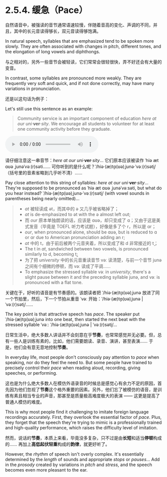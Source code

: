 # 2.5.4. 缓急（Pace）

自然语音中，被强读的音节通常语速较慢，伴随着音高的变化、声调的不同，并且，其中的长元音读得够长，双元音读得够饱满。

In natural speech, syllables that are emphasized tend to be spoken more slowly. They are often associated with changes in pitch, different tones, and the elongation of long vowels and diphthongs.

与之相对的，另外一些音节会被轻读，它们常常会很轻很快，弄不好还会有大量的变音。

In contrast, some syllables are pronounced more weakly. They are frequently very soft and quick, and if not done correctly, may have many variations in pronunciation.

还是以这句话为例子：

Let's still use this sentence as an example:

> Community service is an important component of education *here at our uni*·**ver**·*sity*. We encourage all students to volunteer for at least one community activity before they graduate.

<audio controls><source src="/audios/toefl-sampe-01.mp3" type="audio/mpeg">Your browser does not support the audio element.</source></audio>

请仔细注意这一串音节：*here at our uni*·**ver**·*sity*... 它们原本应该被读作  <span class="pho alt">ˈhiə æt ɑʊə ˌjunəˈvəː(r)səti</span>…… 可你听到的是什么呢？<span class="pho">ˈ/hiə·(æ)t̬ɑ(ʊə)ˌjunə·ˈvəː(r)sət̬i/</span>（括号里的音素省略到几乎听不清）……

Pay close attention to this string of syllables: *here at our uni*·**ver**·*sity*... They're supposed to be pronounced as <span class="pho alt">ˈhiə æt ɑʊə ˌjunəˈvəːsəti</span>, but what do you hear instead? <span class="pho">ˈ/hiə·(æ)t̬ɑ(ʊə)ˌjunə·ˈvəː(r)sət̬i/</span> (with vowel sounds in parentheses being nearly omitted)...

> * *at* 被轻读成 <span class="pho alt">ət</span>，而其中的 <span class="pho">ə</span> 又几乎被省略掉了；
> * *at* is de-emphasized to <span class="pho alt">ət</span> with the <span class="pho">ə</span> almost left out;
> * 而 *our* 原本单独朗读的话，应该是 <span class="pho alt">ɑʊə</span>，却只变成了 <span class="pho alt">ɑ</span>；又由于这是美式发音（毕竟是 TOEFL 听力考试题），好像是多了个 <span class="pho">r</span>，所以是 <span class="pho alt">ɑr</span>；
> * *our*, when pronounced alone, should be <span class="pho alt">ɑʊə</span>, but is reduced to <span class="pho alt">ɑ</span> or <span class="pho alt">ɑr</span> due to American pronunciation adding an <span class="pho">r</span>;
> * *at* 中的 <span class="pho">t</span>，由于前后被两个元音夹着，所以变成了和 <span class="pho">d</span> 非常接近的 <span class="pho">t̬</span>；
> * The <span class="pho">t</span> in *at*, sandwiched between two vowels, is pronounced similarly to <span class="pho">d</span>, becoming <span class="pho">t̬</span>;
> * 为了把 *university* 中的长元音重读音节 <span class="pho alt">vəː</span> 读清楚，与前一个音节 <span class="pho alt">junə</span> 之间有个细微的停顿，而  <span class="pho alt">vəː</span>  读成了平调……
> * To emphasize the stressed syllable <span class="pho alt">vəː</span> in *university*, there's a slight pause between it and the preceding syllable <span class="pho alt">junə</span>, and <span class="pho alt">vəː</span> is pronounced with a flat tone.

关键在于，好听的语音是有节奏感的。该朗读者把 <span class="pho">ˈ/hiə·(æ)t̬ɑ(ʊə)ˌjunə</span> 放进了同一个节拍里，然后，下一个节拍从重音 <span class="pho">ˈvəː</span> 开始：<span class="pho">ˈ/hiə·(æ)t̬ɑ(ʊə)ˌjunə | ˈvəː(r)sət̬i/</span>……

The key point is that attractive speech has *pace*. The speaker put <span class="pho">ˈ/hiə·(æ)t̬ɑ(ʊə)ˌjunə</span> into one beat, then started the next beat with the stressed syllable <span class="pho">ˈvəː</span>: <span class="pho">ˈ/hiə·(æ)t̬ɑ(ʊə)ˌjunə | ˈvəː(r)sət̬i/</span>...

日常生活中，绝大多数人讲话并不会刻意在乎**节奏**，也常常感觉并无必要。但，总有一些人是训练有素的，比如，他们需要朗读、录音、演讲，甚至表演…… 于是，他们会有意无意地控制**节奏**。

In everyday life, most people don't consciously pay attention to *pace* when speaking, nor do they feel the need to. But some people have trained to precisely control their *pace* when reading aloud, recording, giving speeches, or performing.

这也是为什么绝大多数人在模仿外语录音的时候总是感觉心有余力不足的原因，首先因为他们忽视了**节奏**这个格外重要的因素。另外，他们忘了被模仿的语音，是训练有素且相当专业的声音，那甚至是质量极高难度极大的表演 —— 这更是提高了普通人模仿的难度。

This is why most people find it challenging to imitate foreign language recordings accurately. First, they overlook the essential factor of *pace*. Plus, they forget that the speech they're trying to mimic is a professionally trained and high-quality performance, which raises the difficulty level of imitation.

然而，说话的**节奏**，本质上来看，毕竟没多复杂，只不过是由**长短**和适当**停顿**构成的…… 再加上**高低起伏轻重**构成的**韵律**，就更好听了。

However, the *rhythm* of speech isn't overly complex. It's essentially determined by the *length* of sounds and appropriate *stops* or  *pauses*... Add in the *prosody* created by variations in *pitch* and *stress*, and the speech becomes even more pleasant to the ear.